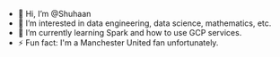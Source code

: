 - 👋 Hi, I’m @Shuhaan
- 👀 I’m interested in data engineering, data science, mathematics, etc.
- 🌱 I’m currently learning Spark and how to use GCP services.
- ⚡ Fun fact: I'm a Manchester United fan unfortunately.

<!---
Shuhaan/Shuhaan is a ✨ special ✨ repository because its `README.md` (this file) appears on your GitHub profile.
You can click the Preview link to take a look at your changes.
--->
